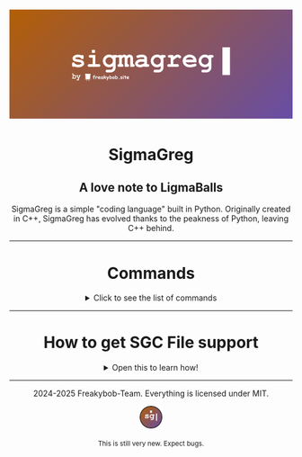 # ![banner](README/SigmaGreg_banner.png)

<h1 align="center">SigmaGreg</h1>

<h2 align="center">A love note to LigmaBalls</h2>

<p align="center">
SigmaGreg is a simple "coding language" built in Python. Originally created in C++, SigmaGreg has evolved thanks to the peakness of Python, leaving C++ behind.
</p>

---

<h1 align="center">Commands</h1>
<p align="center">
<details>
<summary align="center">Click to see the list of commands</summary>
<br>

- **gregPr** - This command prints variables and text!  
- **gregMa** - Allows you to do math! Ex: `gregMa 2 + 2` or `gregMa answer 4 * 2`  
- **gregIn** - Allows you to get input and changes value of variables!  
- **gregWRITE** - So you can write more than 1 line of SigmaGreg Code inside the main.py!  
- **gregRUN** - Runs the program you just made!  
- **gregType** - Tells you what type of variable something is! Ex: `Variable 'greg' is of type str greg`  
- **gregRandom** - Gets a random number through 2 numbers you give! Ex: `gregRandom 2 5`  
- **gregPrintAll** - Prints all the variables and their values!  
- **gregBeep** - Plays a beep sound!  
- **make_file** - Makes the last program you wrote using **gregWRITE** and turns it into a sgc file!
- **gregSleep** - Makes the terminal wait for how ever long you put it before printing anything else! Ex: `gregSleep 3`
- **gregCurTime** - Prints out the current time and date!
- **gregClear** - Clears the terminal screen!

</details>
</p>

---
<h1 align="center">How to get SGC File support</h1>

<p align="center">
  <details>
    <summary align="center">Open this to learn how!</summary>
    <br>
  <p align="center">
  <small>Currently only Windows Supported..</small>
  <br>
  <br>
  1. Download the full SigmaGreg ZIP and extract it
  <br>
  <br>
  2. Go to the System Folder and run the <code>sgc_compatible.bat</code>
  <br>
  <br>
  3. It'll ask for admin, this is completely safe and it's only for giving access to give support to Sgc files :3
  <br>
  <i>(It'll get rid of the admin after ending the program!!)</i>
  <br>
  <br>
  4. Get the full path from the <code>Interpreter.py</code> in the <code>main</code> folder and put it where it asks for it. 
  <br>
  <i>⚠️DON'T ADD QUOTES TO THE PATH OR IT'LL NOT WORK. IT'S COMMON SENSE</i> 😭⚠️
  <br>
  <br>
  5. Get the full path of the ico from the <code>SIGMAGREG</code> folder and put it where it asks.
  <br>
  <i>⚠️AGAIN, NO QUOTES</i> 😭⚠️
  <br>
  <br>
  6. Press enter once you get all the Paths in the terminal and it'll make sgc files compatible with your laptop! 
  <br>
  Test it out by running a sgc file!
  </p>
  </details>

---

  
<p align="center">
  2024-2025 Freakybob-Team. Everything is licensed under MIT.
</p>
<p align="center">
<img src="README/Sg_logo.png" width="40" height="40">
</p>
<p align="center">
  <small>This is still very new. Expect bugs.</small>
</p>
